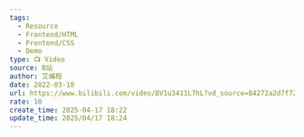 ```yaml
---
tags:
  - Resource
  - Frontend/HTML
  - Frontend/CSS
  - Demo
type: 📺 Video
source: B站
author: 艾编程
date: 2022-03-10
url: https://www.bilibili.com/video/BV1u3411L7hL?vd_source=84272a2d7f72158b38778819be5bc6ad
rate: 10
create_time: 2025-04-17 18:22
update_time: 2025/04/17 18:24
---
```

